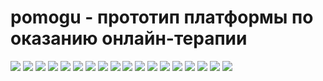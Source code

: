 # pomogu - прототип платформы по оказанию онлайн-терапии

![](https://imgur.com/1FXyNI7.jpg)
![](https://i.imgur.com/tRztvPu.jpg)
![](https://i.imgur.com/pmfCvLd.jpg)
![](https://i.imgur.com/3ov8Kzm.jpg)
![](https://i.imgur.com/G5U3ktp.jpg)
![](https://i.imgur.com/WkO3ndO.jpg)
![](https://i.imgur.com/2cgwJ0P.jpg)
![](https://i.imgur.com/dFUbkvY.jpg)
![](https://i.imgur.com/z6CaE78.jpg)
![](https://i.imgur.com/eIp0jKB.jpg)
![](https://i.imgur.com/qw6cvAz.jpg)
![](https://i.imgur.com/KzfYR4M.jpg)
![](https://i.imgur.com/eR6ZNL9.jpg)
![](https://i.imgur.com/IJmGyjI.jpg)
![](https://i.imgur.com/j7oUrZk.jpg)
![](https://i.imgur.com/lH6kKVh.jpg)
![](https://i.imgur.com/2gUv8A8.jpg)
![](https://i.imgur.com/RtTXsai.jpg)
